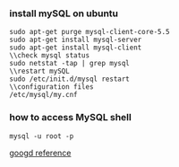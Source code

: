 ### install mySQL on ubuntu
```
sudo apt-get purge mysql-client-core-5.5
sudo apt-get install mysql-server
sudo apt-get install mysql-client
\\check mysql status
sudo netstat -tap | grep mysql
\\restart mySQL
sudo /etc/init.d/mysql restart
\\configuration files
/etc/mysql/my.cnf
```

### how to access MySQL shell
```
mysql -u root -p
```



[googd reference](https://www.digitalocean.com/community/tutorials/a-basic-mysql-tutorial)
